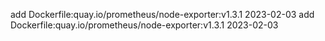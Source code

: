 add Dockerfile:quay.io/prometheus/node-exporter:v1.3.1 2023-02-03
add Dockerfile:quay.io/prometheus/node-exporter:v1.3.1 2023-02-03
